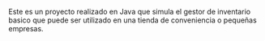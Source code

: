 Este es un proyecto realizado en Java que simula el gestor de inventario basico que puede ser utilizado en una tienda de conveniencia o pequeñas empresas.
